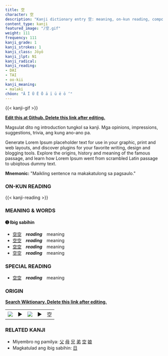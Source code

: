 ```yaml
---
title: 空
character: 空
description: "Kanji dictionary entry 空: meaning, on-kun reading, compounds, origin, related kanji"
content_type: kanji
featured_image: "/空.gif"
weight: 111
frequency: 111
kanji_grade: 1
kanji_strokes: 1
kanji_class: Jōyō
kanji_jlpt: N1
kanji_radical: 
kanji_reading: 
- DAI
- TAI
- oo-kii
kanji_meaning:
- malaki
chōon: "Ā Ī Ū Ē Ō ā ī ū ē ō ’"
---
```

[//]: # (Don't edit the line below. Kanji animated GIF code is automatically generated.)
{{< kanji-gif >}}

[//]: # (Edit below this line.)

**[Edit this at Github. Delete this link after editing.](https://github.com/tim0g/tim/tree/main/content/kanji/空/index.md)**

Magsulat dito ng introduction tungkol sa kanji. Mga opinions, impressions, suggestions, trivia, ang kung ano-ano pa.

Generate Lorem Ipsum placeholder text for use in your graphic, print and web layouts, and discover plugins for your favorite writing, design and blogging tools. Explore the origins, history and meaning of the famous passage, and learn how Lorem Ipsum went from scrambled Latin passage to ubiqitous dummy text.
 
**Mnemonic:** "Maikling sentence na makakatulong sa pagsaulo."

### ON-KUN READING

[//]: # (Don't edit the line below. ON-KUN READING code is automatically generated.)
{{< kanji-reading >}}

### MEANING & WORDS

#### ➊ **Ibig sabihin**
  - [空](../空)[空](../空)　***reading***　meaning
  - [空](../空)[空](../空)　***reading***　meaning
  - [空](../空)[空](../空)　***reading***　meaning
  - [空](../空)[空](../空)　***reading***　meaning

### SPECIAL READING
  - [空](../空)[空](../空)　***reading***　meaning

### ORIGIN

**[Search Wiktionary. Delete this link after editing.](https://wiktionary.org/wiki/空)**
<table class="kanji-table"><tr><td>
<img src="60px-空-bronze.svg.png">
</td><td>▶</td><td>
<img src="60px-空-oracle.svg.png">
</td><td>▶</td>
<td class="kanji-origin">空</td>
</tr></table>

### RELATED KANJI
- Miyembro ng pamilya: [父](../父) [母](../母) [兄](../兄) [弟](../弟) [空](../空) [娘](../娘)
- Magkatulad ang ibig sabihin: [日](../日)
